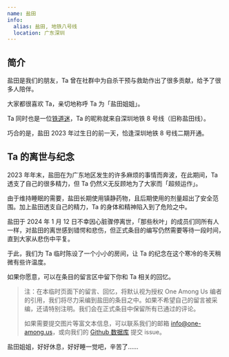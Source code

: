 ```yaml
---
name: 盐田
info:
  alias: 盐田, 地铁八号线
  location: 广东深圳
---
```


## 简介

盐田是我们的朋友，Ta 曾在社群中为自杀干预与救助作出了很多贡献，给予了很多人陪伴。

大家都很喜欢 Ta，亲切地称呼 Ta 为「盐田姐姐」。

Ta 同时也是一位[铁道迷](https://zh.wikipedia.org/zh-cn/%E9%90%B5%E9%81%93%E8%BF%B7)，Ta 的昵称就来自深圳地铁 8 号线（旧称盐田线）。

巧合的是，盐田 2023 年过生日的前一天，恰逢深圳地铁 8 号线二期开通。

## Ta 的离世与纪念

2023 年年末，盐田在为广东地区发生的许多麻烦的事情而奔波，在此期间，Ta 透支了自己的很多精力，但 Ta 仍然义无反顾地为了大家而「超频运作」。

由于维持睡眠的需要，盐田长期使用镇静药物，且后期使用的剂量超出了安全范围。加上盐田透支自己的精力，Ta 的身体和精神陷入到了危险之中。

盐田于 2024 年 1 月 12 日不幸因心脏骤停离世，「那些秋叶」的成员们同所有人一样，对盐田的离世感到错愕和悲伤，但正式条目的编写仍然需要等待一段时间，直到大家从悲伤中平复。

于此，我们为 Ta 临时陈设了一个小小的房间，让 Ta 的纪念在这个寒冷的冬天稍微有些许温度。

如果你愿意，可以在条目的留言区中留下你和 Ta 相关的回忆。

> 注：在本临时页面下的留言、回忆，将默认视为授权 One Among Us 编者的引用，我们将尽力采编到盐田的条目之中。如果不希望自己的留言被采编，还请特别注明。我们会在正式条目中保留所有已通过的评论。
>
> 如果需要提交图片等富文本信息，可以联系我们的邮箱 [info@one-among.us](mailto:info@one-among.us)，或向我们的 [Github 数据库](https://github.com/one-among-us/data) 提交 issue。

盐田姐姐，好好休息，好好睡一觉吧，辛苦了……
